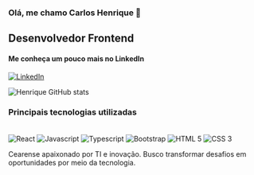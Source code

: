 
### Olá, me chamo Carlos Henrique 👋

## Desenvolvedor Frontend 

#### Me conheça um pouco mais no LinkedIn </br>
[![LinkedIn](https://img.shields.io/badge/LinkedIn-0077B5?style=for-the-badge&logo=linkedin&logoColor=white
)](https://www.linkedin.com/in/carlos-henrique-eufr%C3%A1sio-856679290/)

![Henrique GitHub stats](https://github-readme-stats.vercel.app/api?username=devcarloscc&show_icons=true&theme=dracula)

### Principais tecnologias utilizadas

<div style="display: inline-block"><br/>
    <img align="center" src="https://img.shields.io/badge/React-20232A?style=for-the-badge&logo=react&logoColor=61DAFB" alt="React">
    <img align="center" src="https://img.shields.io/badge/JavaScript-F7DF1E?style=for-the-badge&logo=javascript&logoColor=black" alt="Javascript">
    <img align="center" src="https://img.shields.io/badge/TypeScript-007ACC?style=for-the-badge&logo=typescript&logoColor=white" alt="Typescript">
    <img align="center" src="https://img.shields.io/badge/Bootstrap-563D7C?style=for-the-badge&logo=bootstrap&logoColor=white" alt="Bootstrap">
    <img align="center" src="https://img.shields.io/badge/HTML-239120?style=for-the-badge&logo=html5&logoColor=white" alt="HTML 5">
    <img align="center" src="https://img.shields.io/badge/CSS3-1572B6?style=for-the-badge&logo=css3&logoColor=white" alt="CSS 3">
</div></br>

Cearense apaixonado por TI e inovação. Busco transformar desafios em oportunidades por meio da tecnologia.
